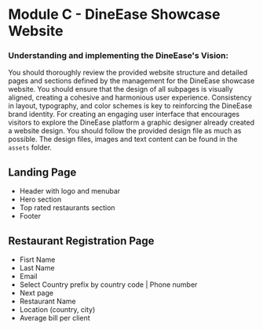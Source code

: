 # Module C - DineEase Showcase Website

### Understanding and implementing the DineEase's Vision: 
You should thoroughly review the provided website structure and detailed pages and sections defined by the management for the DineEase showcase website. You should ensure that the design of all subpages is visually aligned, creating a cohesive and harmonious user experience. Consistency in layout, typography, and color schemes is key to reinforcing the DineEase brand identity. For creating an engaging user interface that encourages visitors to explore the DineEase platform a graphic designer already created a website design. You should follow the provided design file as much as possible. The design files, images and text content can be found in the `assets` folder.

## Landing Page
- Header with logo and menubar
- Hero section
- Top rated restaurants section
- Footer
## Restaurant Registration Page
- Fisrt Name
- Last Name
- Email
- Select Country prefix by country code | Phone number
- Next page
- Restaurant Name
- Location (country, city)
- Average bill per client
